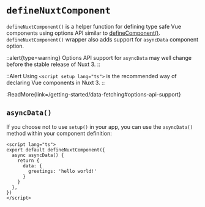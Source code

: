 # `defineNuxtComponent`

`defineNuxtComponent()` is a helper function for defining type safe Vue components using options API similar to [defineComponent()](https://vuejs.org/api/general.html#definecomponent). `defineNuxtComponent()` wrapper also adds support for `asyncData` component option.

::alert{type=warning}
Options API support for `asyncData` may well change before the stable release of Nuxt 3.
::

::Alert
Using `<script setup lang="ts">` is the recommended way of declaring Vue components in Nuxt 3.
::

:ReadMore{link=/getting-started/data-fetching#options-api-support}

## `asyncData()`

If you choose not to use `setup()` in your app, you can use the `asyncData()` method within your component definition:

```vue [pages/index.vue]
<script lang="ts">
export default defineNuxtComponent({
  async asyncData() {
    return {
      data: {
        greetings: 'hello world!'
      }
    }
  },
})
</script>
```
